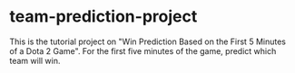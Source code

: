 # team-prediction-project
This is the tutorial project on "Win Prediction Based on the First 5 Minutes of a Dota 2 Game".
For the first five minutes of the game, predict which team will win.
